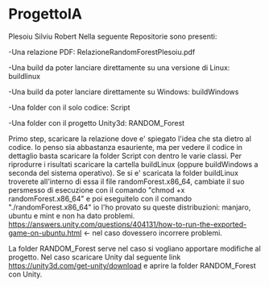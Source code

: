 # ProgettoIA
Plesoiu Silviu Robert
Nella seguente Repositorie sono presenti:

-Una relazione PDF: RelazioneRandomForestPlesoiu.pdf

-Una build da poter lanciare direttamente su una versione di Linux: buildlinux

-Una build da poter lanciare direttamente su Windows: buildWindows

-Una folder con il solo codice: Script

-Una folder con il progetto Unity3d: RANDOM_Forest

Primo step, scaricare la relazione dove e' spiegato l'idea che sta dietro al codice. Io penso sia abbastanza esauriente,
ma per vedere il codice in dettaglio basta scaricare la folder Script con dentro le varie classi.
Per riprodurre i risultati scaricare la cartella buildLinux (oppure buildWindows a seconda del sistema operativo).
Se si e' scaricata la folder buildLinux troverete all'interno di essa il file randomForest.x86_64,
cambiate il suo persmesso di esecuzione con il comando "chmod +x randomForest.x86_64" e poi eseguitelo con il comando 
"./randomForest.x86_64" io l'ho provato su queste distribuzioni: manjaro, ubuntu e mint e non ha dato problemi. 
 https://answers.unity.com/questions/404131/how-to-run-the-exported-game-on-ubuntu.html <- nel caso dovessero incorrere problemi.

La folder RANDOM_Forest serve nel caso si vogliano apportare modifiche al progetto.
Nel caso scaricare Unity dal seguente link https://unity3d.com/get-unity/download e aprire la folder RANDOM_Forest con Unity.
